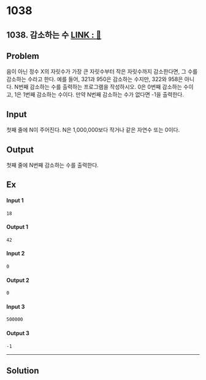 
# 1038

## 1038. 감소하는 수 [LINK : 🔐](https://www.acmicpc.net/problem/1038) 

## Problem
음이 아닌 정수 X의 자릿수가 가장 큰 자릿수부터 작은 자릿수까지 감소한다면, 그 수를 감소하는 수라고 한다. 예를 들어, 321과 950은 감소하는 수지만, 322와 958은 아니다. N번째 감소하는 수를 출력하는 프로그램을 작성하시오. 0은 0번째 감소하는 수이고, 1은 1번째 감소하는 수이다. 만약 N번째 감소하는 수가 없다면 -1을 출력한다.

## Input
첫째 줄에 N이 주어진다. N은 1,000,000보다 작거나 같은 자연수 또는 0이다.

## Output
첫째 줄에 N번째 감소하는 수를 출력한다.

## Ex

<div>
  <div>

#### Input 1
    18
  </div>
  <div>

#### Output 1
    42
  </div>
</div>

<div>
  <div>

#### Input 2
    0
  </div>
  
  <div>

#### Output 2
    0
  </div>
</div>

<div>
  <div>

#### Input 3
    500000
  </div>
  
  <div>

#### Output 3
    -1
  </div>
</div>

<hr>

## Solution